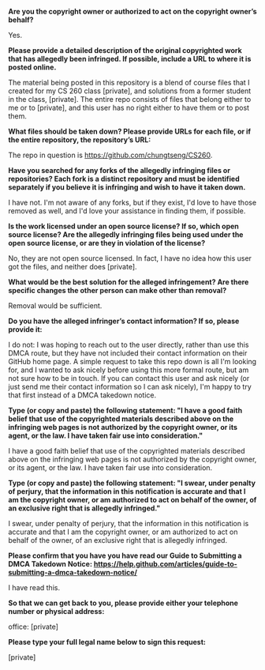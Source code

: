 **Are you the copyright owner or authorized to act on the copyright owner’s behalf?**  

Yes.

**Please provide a detailed description of the original copyrighted work that has allegedly been infringed. If possible, include a URL to where it is posted online.**  

The material being posted in this repository is a blend of course files that I created for my CS 260 class [private], and solutions from a former student in the class, [private]. The entire repo consists of files that belong either to me or to [private], and this user has no right either to have them or to post them.  

**What files should be taken down? Please provide URLs for each file, or if the entire repository, the repository’s URL:**  

The repo in question is https://github.com/chungtseng/CS260.  

**Have you searched for any forks of the allegedly infringing files or repositories? Each fork is a distinct repository and must be identified separately if you believe it is infringing and wish to have it taken down.**  

I have not. I'm not aware of any forks, but if they exist, I'd love to have those removed as well, and I'd love your assistance in finding them, if possible.  

**Is the work licensed under an open source license? If so, which open source license? Are the allegedly infringing files being used under the open source license, or are they in violation of the license?**

No, they are not open source licensed. In fact, I have no idea how this user got the files, and neither does [private].  

**What would be the best solution for the alleged infringement? Are there specific changes the other person can make other than removal?**  

Removal would be sufficient.

**Do you have the alleged infringer’s contact information? If so, please provide it:**  

I do not: I was hoping to reach out to the user directly, rather than use this DMCA route, but they have not included their contact information on their GitHub home page. A simple request to take this repo down is all I'm looking for, and I wanted to ask nicely before using this more formal route, but am not sure how to be in touch. If you can contact this user and ask nicely (or just send me their contact information so I can ask nicely), I'm happy to try that first instead of a DMCA takedown notice.

**Type (or copy and paste) the following statement: "I have a good faith belief that use of the copyrighted materials described above on the infringing web pages is not authorized by the copyright owner, or its agent, or the law. I have taken fair use into consideration."**  

I have a good faith belief that use of the copyrighted materials described above on the infringing web pages is not authorized by the copyright owner, or its agent, or the law. I have taken fair use into consideration.

**Type (or copy and paste) the following statement: "I swear, under penalty of perjury, that the information in this notification is accurate and that I am the copyright owner, or am authorized to act on behalf of the owner, of an exclusive right that is allegedly infringed."**  

I swear, under penalty of perjury, that the information in this notification is accurate and that I am the copyright owner, or am authorized to act on behalf of the owner, of an exclusive right that is allegedly infringed.

**Please confirm that you have you have read our Guide to Submitting a DMCA Takedown Notice: https://help.github.com/articles/guide-to-submitting-a-dmca-takedown-notice/**  

I have read this.

**So that we can get back to you, please provide either your telephone number or physical address:**  

office: [private]  

**Please type your full legal name below to sign this request:**  

[private]  
